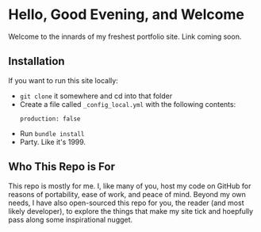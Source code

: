 # Hello, Good Evening, and Welcome
Welcome to the innards of my freshest portfolio site. Link coming soon.

## Installation
If you want to run this site locally:

- `git clone` it somewhere and cd into that folder
- Create a file called `_config_local.yml` with the following contents:
  ```
  production: false
  ```
- Run `bundle install`
- Party. Like it's 1999.

## Who This Repo is For
This repo is mostly for me. I, like many of you, host my code on GitHub for reasons of portability, ease of work, and peace of mind. Beyond my own needs, I have also open-sourced this repo for you, the reader (and most likely developer), to explore the things that make my site tick and hoepfully pass along some inspirational nugget.
